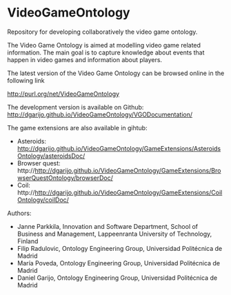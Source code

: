 # VideoGameOntology
Repository for developing collaboratively the video game ontology. 

The Video Game Ontology is aimed at modelling video game related information. The main goal is to capture knowledge about events that happen in video games and information about players.

The latest version of the Video Game Ontology can be browsed online in the following link

http://purl.org/net/VideoGameOntology

The development version is available on Github: http://dgarijo.github.io/VideoGameOntology/VGODocumentation/

The game extensions are also available in gihtub:

* Asteroids: http://dgarijo.github.io/VideoGameOntology/GameExtensions/AsteroidsOntology/asteroidsDoc/
* Browser quest: http://http://dgarijo.github.io/VideoGameOntology/GameExtensions/BrowserQuestOntology/browserDoc/
* Coil: http://http://dgarijo.github.io/VideoGameOntology/GameExtensions/CoilOntology/coilDoc/


Authors:

* Janne Parkkila, Innovation and Software Department, School of Business and Management, Lappeenranta University of Technology, Finland
* Filip Radulovic, Ontology Engineering Group, Universidad Politécnica de Madrid
* María Poveda, Ontology Engineering Group, Universidad Politécnica de Madrid
* Daniel Garijo, Ontology Engineering Group, Universidad Politécnica de Madrid
